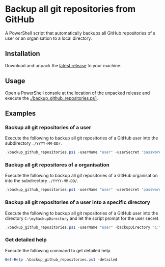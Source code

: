 # Backup all git repositories from GitHub
A PowerShell script that automatically backups all GitHub repositories of a user or an organisation to a local directory.

## Installation
Download and unpack the [latest release](https://github.com/countzero/backup_github_repositories/releases/latest) to your machine.

## Usage
Open a PowerShell console at the location of the unpacked release and execute the [./backup_github_repositories.ps1](https://github.com/countzero/backup_github_repositories/blob/master/backup_github_repositories.ps1).

## Examples

### Backup all git repositories of a user
Execute the following to backup all git repositories of a GitHub user into the subdirectory `./YYYY-MM-DD/`.
```PowerShell
.\backup_github_repositories.ps1 -userName "user" -userSecret "password"
```

### Backup all git repositores of a organisation
Execute the following to backup all git repositories of a GitHub organisation into the subdirectory `./YYYY-MM-DD/`.
```PowerShell
.\backup_github_repositories.ps1 -userName "user" -userSecret "password" -organisationName "organsiation"
```

### Backup all git repositories of a user into a specific directory
Execute the following to backup all git repositories of a GitHub user into the directory `C:\myBackupDirectory` and let the script prompt for the user secret.
```PowerShell
.\backup_github_repositories.ps1 -userName "user" -backupDirectory "C:\myBackupDirectory"
```

### Get detailed help
Execute the following command to get detailed help.
```PowerShell
Get-Help .\backup_github_repositories.ps1 -detailed
```
